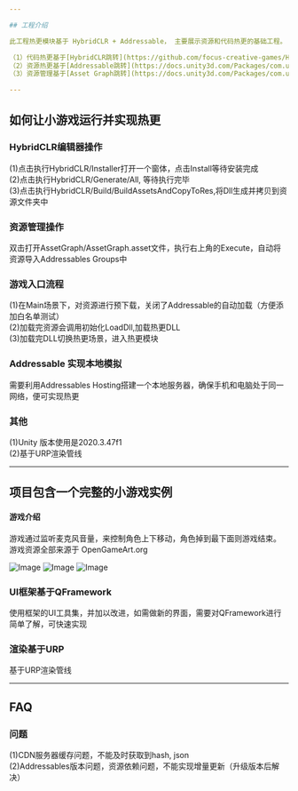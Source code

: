```yaml
---

## 工程介绍   

此工程热更模块基于 HybridCLR + Addressable， 主要展示资源和代码热更的基础工程。 

（1）代码热更基于[HybridCLR跳转](https://github.com/focus-creative-games/HybridCLR)  
（2）资源热更基于[Addressable跳转](https://docs.unity3d.com/Packages/com.unity.addressables@1.21/manual/index.html)     
（3）资源管理基于[Asset Graph跳转](https://docs.unity3d.com/Packages/com.unity.assetgraph@1.7/manual/index.html)   

---
```


## 如何让小游戏运行并实现热更  

### HybridCLR编辑器操作
(1)点击执行HybridCLR/Installer打开一个窗体，点击Install等待安装完成  
(2)点击执行HybridCLR/Generate/All, 等待执行完毕    
(3)点击执行HybridCLR/Build/BuildAssetsAndCopyToRes,将Dll生成并拷贝到资源文件夹中  

### 资源管理操作
双击打开AssetGraph/AssetGraph.asset文件，执行右上角的Execute，自动将资源导入Addressables Groups中   

### 游戏入口流程
(1)在Main场景下，对资源进行预下载，关闭了Addressable的自动加载（方便添加白名单测试）    
(2)加载完资源会调用初始化LoadDll,加载热更DLL   
(3)加载完DLL切换热更场景，进入热更模块   

### Addressable 实现本地模拟
需要利用Addressables Hosting搭建一个本地服务器，确保手机和电脑处于同一网络，便可实现热更

### 其他
(1)Unity 版本使用是2020.3.47f1  
(2)基于URP渲染管线  

---

## 项目包含一个完整的小游戏实例  
#### 游戏介绍
游戏通过监听麦克风音量，来控制角色上下移动，角色掉到最下面则游戏结束。  
游戏资源全部来源于 OpenGameArt.org   

![Image](https://github.com/ManoKing/FFramework/blob/main/Assets/Res/Art/Sprite/FlappyBeans/Sample/fbs.screen-52.png)
![Image](https://github.com/ManoKing/FFramework/blob/main/Assets/Res/Art/Sprite/FlappyBeans/Sample/fbs.screen-53.png)
![Image](https://github.com/ManoKing/FFramework/blob/main/Assets/Res/Art/Sprite/FlappyBeans/Sample/fbs.screen-54.png)

### UI框架基于QFramework  
使用框架的UI工具集，并加以改进，如需做新的界面，需要对QFramework进行简单了解，可快速实现    

### 渲染基于URP
基于URP渲染管线

---

## FAQ

### 问题
(1)CDN服务器缓存问题，不能及时获取到hash, json   
(2)Addressables版本问题，资源依赖问题，不能实现增量更新（升级版本后解决）    

